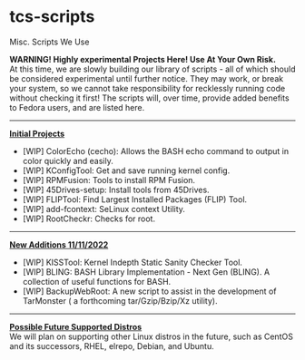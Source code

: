# tcs-scripts
Misc. Scripts We Use

<div id="warning">
<b>WARNING!  Highly experimental Projects Here!  Use At Your Own Risk.</b><br>
At this time, we are slowly building our library of scripts - all of which should be considered experimental until further notice.
They may work, or break your system, so we cannot take responsibility for recklessly running code without checking it first!
The scripts will, over time, provide added benefits to Fedora users, and are listed here.
</div>
<hr>
<div id="initial-projects">
<b><u>Initial Projects</u></b><br>
<ul>
<li> [WIP] ColorEcho (cecho):  Allows the BASH echo command to output in color quickly and easily. </li>
<li> [WIP] KConfigTool:        Get and save running kernel config.             </li>
<li> [WIP] RPMFusion:          Tools to install RPM Fusion.                    </li>
<li> [WIP] 45Drives-setup:     Install tools from 45Drives.                    </li>
<li> [WIP] FLIPTool:           Find Largest Installed Packages (FLIP) Tool.    </li>
<li> [WIP] add-fcontext:       SeLinux context Utility.                        </li>
<li> [WIP] RootCheckr:         Checks for root.                                </li>
<ul>
</div>
<hr>
<div id="new-additions-1">
<b><u>New Additions 11/11/2022</u></b><br>
<ul>
<li> [WIP] KISSTool:           Kernel Indepth Static Sanity Checker Tool.   </li>
<li> [WIP] BLING:              BASH Library Implementation - Next Gen (BLING).  A collection of useful functions for BASH.          </li>
<li> [WIP] BackupWebRoot:      A new script to assist in the development of TarMonster ( a forthcoming tar/Gzip/Bzip/Xz utility).   </li>
</ul>
</div>
<hr>
<div id="future">
<b><u>Possible Future Supported Distros</u></b><br>
We will plan on supporting other Linux distros in the future, such as CentOS and its successors, RHEL, elrepo, Debian, and Ubuntu.  
</div>
